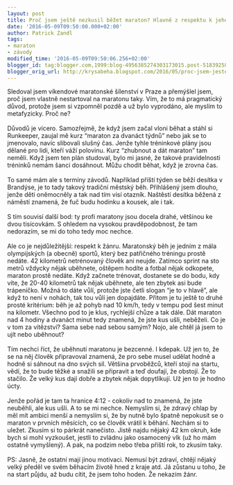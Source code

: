 ```yaml
---
layout: post
title: Proč jsem ještě nezkusil běžet maraton? Hlavně z respektu k jeho podstatě...
date: '2016-05-09T09:50:00.000+02:00'
author: Patrick Zandl
tags:
- maraton
- závody
modified_time: '2016-05-09T09:50:06.256+02:00'
blogger_id: tag:blogger.com,1999:blog-4956385274303173015.post-5183925871649124883
blogger_orig_url: http://krysabeha.blogspot.com/2016/05/proc-jsem-jeste-nezkusil-bezet-maraton.html
---
```


Sledoval jsem víkendové maratonské šílenství v Praze a přemýšlel jsem, proč jsem vlastně nestartoval na maratonu taky. Vím, že to má pragmatický důvod, protože jsem si vzpomněl pozdě a už bylo vyprodáno, ale myslím to metafyzicky. Proč ne?<br /><br />Důvodů je vícero. Samozřejmě, že když jsem začal vloni běhat a stáhl si Runkeeper, zaujal mě kurz “maraton za dvanáct týdnů” nebo jak se to jmenovalo, navíc slibovali slušný čas. Jenže tyhle tréninkové plány jsou dělané pro lidi, kteří váží polovinu. Kurz “zhubnout a dát maraton” tam neměli. Když jsem ten plán studoval, bylo mi jasné, že takové pravidelnosti tréninků nemám šanci dosáhnout. Můžu chodit běhat, když je zrovna čas.<br /><br />To samé mám ale s termíny závodů. Například příští týden se běží desítka v Brandýse, je to tady takový tradiční městský běh. Přihlášený jsem dlouho, jenže děti oněmocněly a tak nad tím visí otazník. Naštěstí desítka běžená z náměstí znamená, že fuč budu hodinku a kousek, ale i tak.<br /><br />S tím souvisí další bod: ty profi maratony jsou docela drahé, většinou ke dvou tisícovkám. S ohledem na vysokou pravděpodobnost, že tam nedorazím, se mi do toho tedy moc nechce.<br /><br />Ale co je nejdůležitější: respekt k žánru. Maratonský běh je jedním z mála olympijských (a obecně) sportů, který bez patřičného tréningu prostě nedáte. 42 kilometrů netrénovaný člověk ani neujde. Zatímco sprint na sto metrů vždycky nějak uběhnete, oštěpem hodíte a fotbal nějak odkopete, maraton prostě nedáte. Když začnete trénovat, dostanete se do bodu, kdy víte, že 20-40 kilometrů tak nějak uběhnete, ale ten zbytek asi bude trápeníčko. Možná to dáte vůlí, protože jste četli slogan “je to v hlavě”, ale když to není v nohách, tak tou vůlí jen dopajdáte. Přitom je tu ještě to druhé prosté kritérium: běh je až pohyb nad 10 km/h, tedy v tempu pod šest minut na kilometr. Všechno pod to je klus, rychlejší chůze a tak dále. Dát maraton nad 4 hodiny a dvanáct minut tedy znamená, že jste kus ušli, neběželi. Co je v tom za vítězství? Sama sebe nad sebou samým? Nojo, ale chtěl já jsem to ujít nebo uběhnout?<br /><br />Tím nechci říct, že uběhnutí maratonu je bezcenné. I kdepak. Už jen to, že se na něj člověk připravoval znamená, že pro sebe musel udělat hodně a hodně si sáhnout na dno svých sil. Většina prvoběžců, kteří stojí na startu, vědí, že to bude těžké a snažili se připravit a teď doufají, že obstojí. Že to stačilo. Že velký kus dají dobře a zbytek nějak dopytlíkují. Už jen to je hodno úcty.<br /><br />Jenže pořád je tam ta hranice 4:12 - cokoliv nad to znamená, že jste neuběhli, ale kus ušli. A to se mi nechce. Nemyslím si, že zdravý chlap by měl mít ambici menší a nemyslím si, že by nutně bylo špatně nepokusit se o maraton v prvních měsících, co se člověk vrátil k běhání. Nechám si to uležet. Zkusím si to párkrát nanečisto. Jistě najdu nějaký 42 km okruh, kde bych si mohl vyzkoušet, jestli to zvládnu jako osamocený vlk (už ho mám ostatně vymyšlený). A pak, na podzim nebo třeba příští rok, to zkusím taky.<br /><br />PS: Jasně, že ostatní mají jinou motivaci. Nemusí být zdraví, chtějí nějaký velký předěl ve svém běhacím životě hned z kraje atd. Já zůstanu u toho, že na start půjdu, až budu cítit, že jsem toho hoden. Že nekazím žánr.